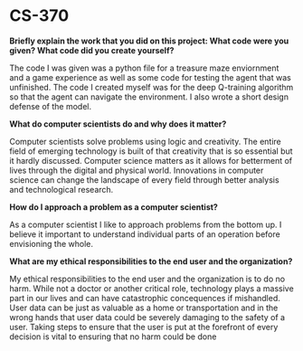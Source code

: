 # CS-370

**Briefly explain the work that you did on this project: What code were you given? What code did you create yourself?**

The code I was given was a python file for a treasure maze enviornment and a game experience as well as some code for testing the agent that was unfinished. The code I created myself was for the deep Q-training algorithm so that the agent can navigate the environment.
I also wrote a short design defense of the model. 

**What do computer scientists do and why does it matter?**

Computer scientists solve problems using logic and creativity. The entire field of emerging technology is built of that creativity that is so essential but it hardly discussed. Computer science matters as it allows for betterment of lives through the digital and physical world. 
Innovations in computer science can change the landscape of every field through better analysis and technological research. 


**How do I approach a problem as a computer scientist?**

As a computer scientist I like to approach problems from the bottom up. I believe it important to understand individual parts of an operation before envisioning the whole. 

**What are my ethical responsibilities to the end user and the organization?**

My ethical responsibilities to the end user and the organization is to do no harm. While not a doctor or another critical role, technology plays a massive part in our lives and can have catastrophic concequences if mishandled. 
User data can be just as valuable as a home or transportation and in the wrong hands that user data could be severely damaging to the safety of a user. Taking steps to ensure that the user is put at the forefront of every decision is vital to ensuring that no harm could be done
